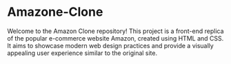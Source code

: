 # Amazone-Clone
Welcome to the Amazon Clone repository! This project is a front-end replica of the popular e-commerce website Amazon, created using HTML and CSS. It aims to showcase modern web design practices and provide a visually appealing user experience similar to the original site.
